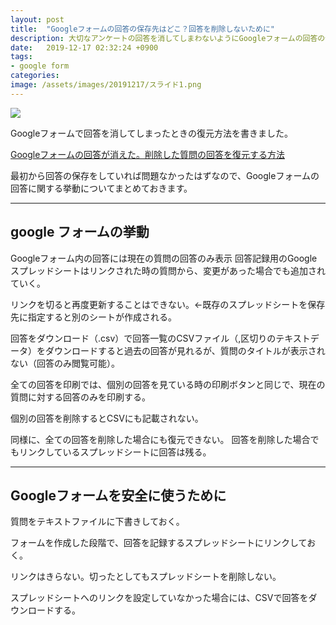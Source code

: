 ```yaml
---
layout: post
title:  "Googleフォームの回答の保存先はどこ？回答を削除しないために"
description: 大切なアンケートの回答を消してしまわないようにGoogleフォームの回答の保存先の挙動をまとめました。
date:   2019-12-17 02:32:24 +0900
tags:
- google form
categories:
image: /assets/images/20191217/スライド1.png
---
```


![](/assets/images/20191217/スライド1.png)

Googleフォームで回答を消してしまったときの復元方法を書きました。

[Googleフォームの回答が消えた。削除した質問の回答を復元する方法](/2019/12/17/restore-googleform.html)

最初から回答の保存をしていれば問題なかったはずなので、Googleフォームの回答に関する挙動についてまとめておきます。

---

## google フォームの挙動
Googleフォーム内の回答には現在の質問の回答のみ表示 回答記録用のGoogleスプレッドシートはリンクされた時の質問から、変更があった場合でも追加されていく。

リンクを切ると再度更新することはできない。←既存のスプレッドシートを保存先に指定すると別のシートが作成される。

回答をダウンロード（.csv）で回答一覧のCSVファイル（,区切りのテキストデータ）をダウンロードすると過去の回答が見れるが、質問のタイトルが表示されない（回答のみ閲覧可能）。

全ての回答を印刷では、個別の回答を見ている時の印刷ボタンと同じで、現在の質問に対する回答のみを印刷する。

個別の回答を削除するとCSVにも記載されない。

同様に、全ての回答を削除した場合にも復元できない。 回答を削除した場合でもリンクしているスプレッドシートに回答は残る。

---

## Googleフォームを安全に使うために
質問をテキストファイルに下書きしておく。

フォームを作成した段階で、回答を記録するスプレッドシートにリンクしておく。

リンクはきらない。切ったとしてもスプレッドシートを削除しない。

スプレッドシートへのリンクを設定していなかった場合には、CSVで回答をダウンロードする。
